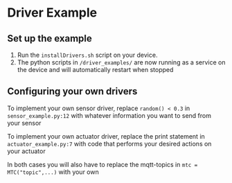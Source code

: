# Driver Example

## Set up the example
1. Run the `installDrivers.sh` script on your device.
2. The python scripts in `/driver_examples/` are now running as a service on the device and will automatically restart when stopped

## Configuring your own drivers
To implement your own sensor driver, replace `random() < 0.3` in `sensor_example.py:12` with whatever information you want to send from your sensor

To implement your own actuator driver, replace the print statement in `actuator_example.py:7` with code that performs your desired actions on your actuator

In both cases you will also have to replace the mqtt-topics in `mtc = MTC("topic",...)` with your own
